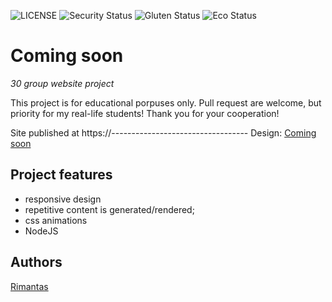 ![LICENSE](https://img.shields.io/badge/license-MIT-blue.svg?style=flat-square)
![Security Status](https://img.shields.io/security-headers?label=Security&url=https%3A%2F%2Fgithub.com&style=flat-square)
![Gluten Status](https://img.shields.io/badge/Gluten-Free-green.svg)
![Eco Status](https://img.shields.io/badge/ECO-Friendly-green.svg)

# Coming soon

_30 group website project_

This project is for educational porpuses only. Pull request are welcome, but priority for my real-life students! Thank you for your cooperation!

Site published at https://----------------------------------
Design: [Coming soon](https://--------------------------------------------------------------)

## Project features

- responsive design
- repetitive content is generated/rendered;
- css animations
- NodeJS

## Authors

[Rimantas]()
